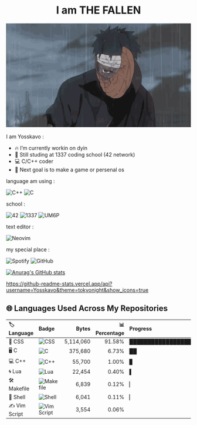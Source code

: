 <!--![wave](lambo.png)--> 

<h1 align="center">I am THE FALLEN</h1>

<p align="center">
  <img src="obito-uchiha-obito.gif" alt="Animation" />
</p>

<!--
**Yosskavo/Yosskavo** is a ✨ _special_ ✨ repository because its `README.md` (this file) appears on your GitHub profile.
-->
I am Yosskavo :

- 🔥 I’m currently workin on dyin
- 🏫 Still studing at 1337 coding school (42 network)
- 💻 C/C++ coder
- 🎯 Next goal is to make a game or persenal os
<!-->


<!-- ![Linux](https://img.shields.io/badge/Linux-FCC624?style=for-the-badge&logo=linux&logoColor=black) 
![Arch](https://img.shields.io/badge/Arch%20Linux-1793D1?logo=arch-linux&logoColor=fff&style=for-the-badge) -->
language am using :

![C++](https://img.shields.io/badge/c++-%2300599C.svg?style=for-the-badge&logo=c%2B%2B&logoColor=white) 
![C](https://img.shields.io/badge/c-%2300599C.svg?style=for-the-badge&logo=c&logoColor=white) 

school :

![42](https://img.shields.io/badge/-42-black?style=for-the-badge&logo=42&logoColor=white) 
![1337](https://img.shields.io/badge/1337-000000.svg?style=for-the-badge&logo=42&logoColor=white) 
![UM6P](https://img.shields.io/badge/UM6P-E44D26.svg?style=for-the-badge&logoColor=white) 

text editor : 

![Neovim](https://img.shields.io/badge/NeoVim-%2357A143.svg?&style=for-the-badge&logo=neovim&logoColor=white) 
<!-- ![Vim](https://img.shields.io/badge/VIM-%2311AB00.svg?style=for-the-badge&logo=vim&logoColor=white) 
![VS Code Insiders](https://img.shields.io/badge/VS%20Code%20Insiders-35b393.svg?style=for-the-badge&logo=visual-studio-code&logoColor=white) 
![Visual Studio](https://img.shields.io/badge/Visual%20Studio-5C2D91.svg?style=for-the-badge&logo=visual-studio&logoColor=white) -->

my special place :

![Spotify](https://img.shields.io/badge/Spotify-1ED760?style=for-the-badge&logo=spotify&logoColor=white) 
![GitHub](https://img.shields.io/badge/github-%23121011.svg?style=for-the-badge&logo=github&logoColor=white) 
<!-- ![Firefox](https://img.shields.io/badge/Firefox-FF7139?style=for-the-badge&logo=Firefox-Browser&logoColor=white) -->

[![Anurag's GitHub stats](https://github-readme-stats.vercel.app/api?username=Yosskavo&theme=tokyonight&show_icons=true)](https://github.com/Yosskavo/github-readme-stats)

https://github-readme-stats.vercel.app/api?username=Yosskavo&theme=tokyonight&show_icons=true

## 🌐 Languages Used Across My Repositories

| 🏷️ Language | Badge | Bytes | 📊 Percentage | Progress |
|:---|:---|---:|---:|:---|
| 🎨 CSS        | ![CSS](https://img.shields.io/badge/CSS-blue?logo=css3&logoColor=white) | 5,114,060 | 91.58% | ██████████████████████████████████ |
| 🖥️ C          | ![C](https://img.shields.io/badge/C-00599C?logo=c&logoColor=white)     |   375,680 | 6.73%  | ██                                |
| 💻 C++        | ![C++](https://img.shields.io/badge/C++-00599C?logo=c%2B%2B&logoColor=white) |    55,700 | 1.00%  | ▊                                 |
| 🌀 Lua        | ![Lua](https://img.shields.io/badge/Lua-2C2D72?logo=lua&logoColor=white) |    22,454 | 0.40%  | ▌                                 |
| 🛠️ Makefile   | ![Makefile](https://img.shields.io/badge/Makefile-000000?logo=gnu&logoColor=white) |     6,839 | 0.12%  | ▏                                 |
| 🐚 Shell      | ![Shell](https://img.shields.io/badge/Shell-89e051?logo=gnu-bash&logoColor=white) |     6,041 | 0.11%  | ▏                                 |
| ✍️ Vim Script | ![Vim Script](https://img.shields.io/badge/Vim_Script-019733?logo=vim&logoColor=white) |     3,554 | 0.06%  |                                   |


